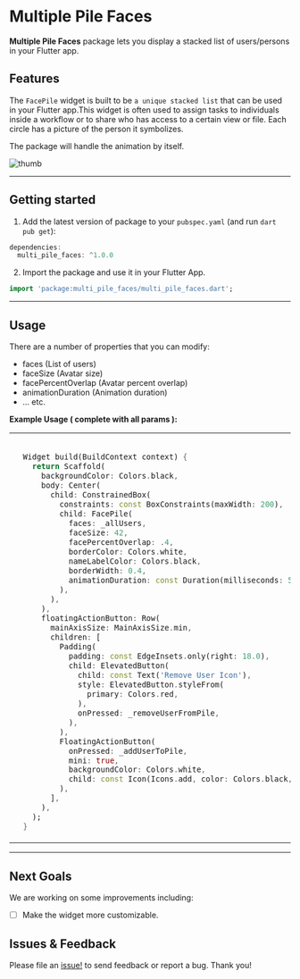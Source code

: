 <!--
This README describes the package. If you publish this package to pub.dev,
this README's contents appear on the landing page for your package.
For information about how to write a good package README, see the guide for
[writing package pages](https://dart.dev/guides/libraries/writing-package-pages).
For general information about developing packages, see the Dart guide for
[creating packages](https://dart.dev/guides/libraries/create-library-packages)
and the Flutter guide for
[developing packages and plugins](https://flutter.dev/developing-packages).
-->

# Multiple Pile Faces

**Multiple Pile Faces** package lets you display a stacked list of users/persons in your Flutter app.

## Features

The `FacePile` widget is built to be `a unique stacked list` that can be used in your Flutter app.This widget is often used to assign tasks to individuals inside a workflow or to share who has access to a certain view or file. Each circle has a picture of the person it symbolizes.

The package will handle the animation by itself.

![thumb](https://user-images.githubusercontent.com/68671238/193428931-13acc0a5-a9dd-45b8-ab18-db9b1111e0f4.png)

<hr>

## Getting started

1. Add the latest version of package to your `pubspec.yaml` (and run `dart pub get`):

```dart
dependencies:
  multi_pile_faces: ^1.0.0
```

2. Import the package and use it in your Flutter App.

```dart
import 'package:multi_pile_faces/multi_pile_faces.dart';
```

<hr>

## Usage

There are a number of properties that you can modify:

- faces (List of users)
- faceSize (Avatar size)
- facePercentOverlap (Avatar percent overlap)
- animationDuration (Animation duration)
- ... etc.

**Example Usage ( complete with all params ):**

<table>
 <tr>
 <td>

```dart

  Widget build(BuildContext context) {
    return Scaffold(
      backgroundColor: Colors.black,
      body: Center(
        child: ConstrainedBox(
          constraints: const BoxConstraints(maxWidth: 200),
          child: FacePile(
            faces: _allUsers,
            faceSize: 42,
            facePercentOverlap: .4,
            borderColor: Colors.white,
            nameLabelColor: Colors.black,
            borderWidth: 0.4,
            animationDuration: const Duration(milliseconds: 500),
          ),
        ),
      ),
      floatingActionButton: Row(
        mainAxisSize: MainAxisSize.min,
        children: [
          Padding(
            padding: const EdgeInsets.only(right: 18.0),
            child: ElevatedButton(
              child: const Text('Remove User Icon'),
              style: ElevatedButton.styleFrom(
                primary: Colors.red,
              ),
              onPressed: _removeUserFromPile,
            ),
          ),
          FloatingActionButton(
            onPressed: _addUserToPile,
            mini: true,
            backgroundColor: Colors.white,
            child: const Icon(Icons.add, color: Colors.black,),
          ),
        ],
      ),
    );
  }

```
   </td>
   <td>
     Here's what it looks like:

<hr>




https://user-images.githubusercontent.com/68671238/193429465-5f83de54-d103-45d9-a3da-78937372cd63.mp4






   </td>
  </tr>
  </table>
<hr>

## Next Goals
We are working on some improvements including:

- [ ] Make the widget more customizable.

## Issues & Feedback
Please file an [issue!](https://github.com/aliMissaoui/Flutter---Multiple-Pile-Faces-Package/issues) to send feedback or report a bug. Thank you!

```

